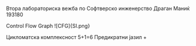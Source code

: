 Втора лабораториска вежба по Софтверско инженерство
Драган Маниќ 193180

Control Flow Graph
![CFG]{SI.png}

Цикломатска комплексност
5+1=6
Предикратни јазил +
